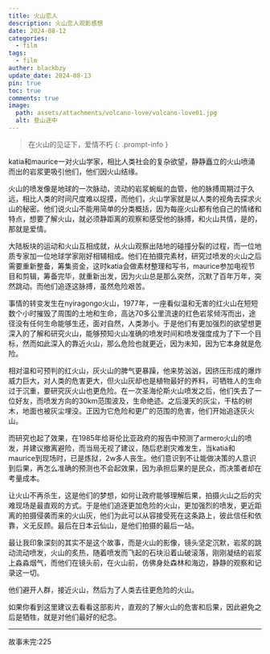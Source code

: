 ```yaml
---
title: 火山恋人
description: 火山恋人观影感想
date: 2024-08-12
categories:
  - film
tags:
  - film
auther: blackbzy
update_date: 2024-08-13
pin: true
toc: true
comments: true
image:
  path: assets/attachments/volcano-love/volcano-love01.jpg
  alt: 登山途中
---
```


> 在火山的见证下，爱情不朽
{: .prompt-info }


katia和maurice一对火山学家，相比人类社会的复杂欲望，静静矗立的火山喷涌而出的岩浆更吸引他们，他们因火山结缘。

火山的喷发像是地球的一次脉动，流动的岩浆蜿蜒的血管，他的脉搏周期过于久远，相比人类的时间尺度难以捉摸，而他们，火山学家就是以人类的视角去探求火山的秘密。他们说火山不能用简单的分类概括，因为每座火山都有他自己的情绪和特点，想要了解火山，就必须静距离的观察和感受他的脉搏，和火山共情，是的，那就是爱情。

大陆板块的运动和火山互相成就，从火山观察出陆地的碰撞分裂的过程，而一位地质专家加一位地球学家刚好相辅相成。他们在拍摄完素材，研究过喷发的火山之后需要重新整备，筹集资金，这时katia会做素材整理和写书，maurice参加电视节目和剪辑，筹备完毕，就重新出发，因为火山总是那么突然，沉默了百年万年，突然跳动。而他们追逐这脉搏，虽然危险艰苦。

事情的转变发生在nyiragongo火山，1977年，一座看似温和无害的红火山在短短数个小时摧毁了周围的土地和生命，高达70多公里流速的红色岩浆倾泻而出，途径没有任何生命能够生还，面对自然，人类渺小。于是他们有更加强烈的欲望想更深入的了解和研究火山，能够预知火山准确的喷发时间和喷发强度成为了下一个目标，然而如此深入的靠近火山，那么危险也就更近，因为未知，因为它本身就是危险。

相对温和可预判的红火山，灰火山的脾气更暴躁，他来势汹汹，因挤压形成的爆炸威力巨大，对人类的危害更大，但火山灰却也是植物最好的养料，可牺牲人的生命过于沉重，要研究灰火山也更危险。在一次圣海伦斯火山喷发之后，他们失去了一位好友，而喷发方向的30km范围波及，生命绝迹。之后漫天的灰尘，干枯的树木，地面也被灰尘埋没。正因为它危险和更广的范围的危害，他们开始追逐灰火山。

而研究也起了效果，在1985年给哥伦比亚政府的报告中预测了armero火山的喷发，并建议撤离避险，而当局无视了建议，随后悲剧灾难发生，当katia和maurice到现场时，已是炼狱，2w多人丧生。他们意识到不让能做决策的人意识到后果，再怎么准确的预测也不会起效果，因为承担后果的是民众，而决策者却在考量成本。

让火山不再杀生，这是他们的梦想，如何让政府能够理解后果，拍摄火山之后的灾难现场是最直观的方式。于是他们追逐更加危险的火山，更加强烈的喷发，更近距离的拍摄侵袭而来的火山灰，他们为此可以从容接受死在这条路上，彼此信任和依靠，义无反顾。最后在日本云仙山，是他们拍摄的最后一站。

最让我印象深刻的其实不是这个故事，而是火山的影像，镜头坚定沉默，岩浆的跳动流动喷发，火山的炙热，随着喷发而飞起的石块沿着山破滚落，刚刚凝结的岩浆上淼淼烟气，而他们在镜头前，在火山前，仿佛身处森林和海边，静静的观察和记录这一切。

他们避开人群，接近火山，然后为了人类去往更危险的火山。

如果你看到这里建议去看看这部影片，直观的了解火山的危害和后果，因此避免之后是牺牲，就是对他们最好的纪念。

---
故事未完:225

